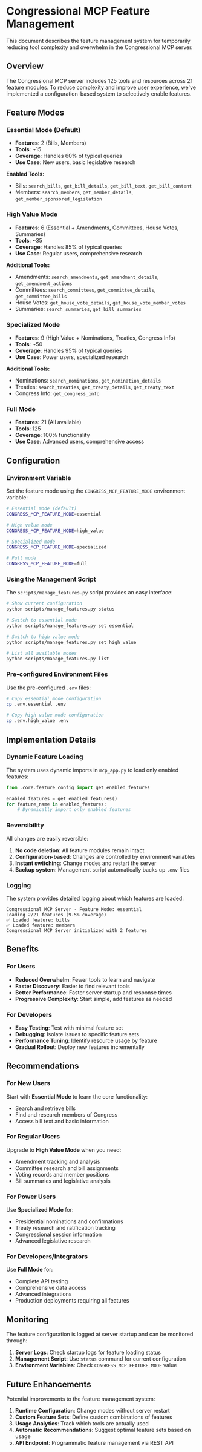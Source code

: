 # Congressional MCP Feature Management

This document describes the feature management system for temporarily reducing tool complexity and overwhelm in the Congressional MCP server.

## Overview

The Congressional MCP server includes 125 tools and resources across 21 feature modules. To reduce complexity and improve user experience, we've implemented a configuration-based system to selectively enable features.

## Feature Modes

### Essential Mode (Default)
- **Features**: 2 (Bills, Members)
- **Tools**: ~15
- **Coverage**: Handles 60% of typical queries
- **Use Case**: New users, basic legislative research

**Enabled Tools:**
- Bills: `search_bills`, `get_bill_details`, `get_bill_text`, `get_bill_content`
- Members: `search_members`, `get_member_details`, `get_member_sponsored_legislation`

### High Value Mode
- **Features**: 6 (Essential + Amendments, Committees, House Votes, Summaries)
- **Tools**: ~35
- **Coverage**: Handles 85% of typical queries
- **Use Case**: Regular users, comprehensive research

**Additional Tools:**
- Amendments: `search_amendments`, `get_amendment_details`, `get_amendment_actions`
- Committees: `search_committees`, `get_committee_details`, `get_committee_bills`
- House Votes: `get_house_vote_details`, `get_house_vote_member_votes`
- Summaries: `search_summaries`, `get_bill_summaries`

### Specialized Mode
- **Features**: 9 (High Value + Nominations, Treaties, Congress Info)
- **Tools**: ~50
- **Coverage**: Handles 95% of typical queries
- **Use Case**: Power users, specialized research

**Additional Tools:**
- Nominations: `search_nominations`, `get_nomination_details`
- Treaties: `search_treaties`, `get_treaty_details`, `get_treaty_text`
- Congress Info: `get_congress_info`

### Full Mode
- **Features**: 21 (All available)
- **Tools**: 125
- **Coverage**: 100% functionality
- **Use Case**: Advanced users, comprehensive access

## Configuration

### Environment Variable
Set the feature mode using the `CONGRESS_MCP_FEATURE_MODE` environment variable:

```bash
# Essential mode (default)
CONGRESS_MCP_FEATURE_MODE=essential

# High value mode
CONGRESS_MCP_FEATURE_MODE=high_value

# Specialized mode
CONGRESS_MCP_FEATURE_MODE=specialized

# Full mode
CONGRESS_MCP_FEATURE_MODE=full
```

### Using the Management Script

The `scripts/manage_features.py` script provides an easy interface:

```bash
# Show current configuration
python scripts/manage_features.py status

# Switch to essential mode
python scripts/manage_features.py set essential

# Switch to high value mode
python scripts/manage_features.py set high_value

# List all available modes
python scripts/manage_features.py list
```

### Pre-configured Environment Files

Use the pre-configured `.env` files:

```bash
# Copy essential mode configuration
cp .env.essential .env

# Copy high value mode configuration
cp .env.high_value .env
```

## Implementation Details

### Dynamic Feature Loading
The system uses dynamic imports in `mcp_app.py` to load only enabled features:

```python
from .core.feature_config import get_enabled_features

enabled_features = get_enabled_features()
for feature_name in enabled_features:
    # Dynamically import only enabled features
```

### Reversibility
All changes are easily reversible:

1. **No code deletion**: All feature modules remain intact
2. **Configuration-based**: Changes are controlled by environment variables
3. **Instant switching**: Change modes and restart the server
4. **Backup system**: Management script automatically backs up `.env` files

### Logging
The system provides detailed logging about which features are loaded:

```
Congressional MCP Server - Feature Mode: essential
Loading 2/21 features (9.5% coverage)
✅ Loaded feature: bills
✅ Loaded feature: members
Congressional MCP Server initialized with 2 features
```

## Benefits

### For Users
- **Reduced Overwhelm**: Fewer tools to learn and navigate
- **Faster Discovery**: Easier to find relevant tools
- **Better Performance**: Faster server startup and response times
- **Progressive Complexity**: Start simple, add features as needed

### For Developers
- **Easy Testing**: Test with minimal feature set
- **Debugging**: Isolate issues to specific feature sets
- **Performance Tuning**: Identify resource usage by feature
- **Gradual Rollout**: Deploy new features incrementally

## Recommendations

### For New Users
Start with **Essential Mode** to learn the core functionality:
- Search and retrieve bills
- Find and research members of Congress
- Access bill text and basic information

### For Regular Users
Upgrade to **High Value Mode** when you need:
- Amendment tracking and analysis
- Committee research and bill assignments
- Voting records and member positions
- Bill summaries and legislative analysis

### For Power Users
Use **Specialized Mode** for:
- Presidential nominations and confirmations
- Treaty research and ratification tracking
- Congressional session information
- Advanced legislative research

### For Developers/Integrators
Use **Full Mode** for:
- Complete API testing
- Comprehensive data access
- Advanced integrations
- Production deployments requiring all features

## Monitoring

The feature configuration is logged at server startup and can be monitored through:

1. **Server Logs**: Check startup logs for feature loading status
2. **Management Script**: Use `status` command for current configuration
3. **Environment Variables**: Check `CONGRESS_MCP_FEATURE_MODE` value

## Future Enhancements

Potential improvements to the feature management system:

1. **Runtime Configuration**: Change modes without server restart
2. **Custom Feature Sets**: Define custom combinations of features
3. **Usage Analytics**: Track which tools are actually used
4. **Automatic Recommendations**: Suggest optimal feature sets based on usage
5. **API Endpoint**: Programmatic feature management via REST API
